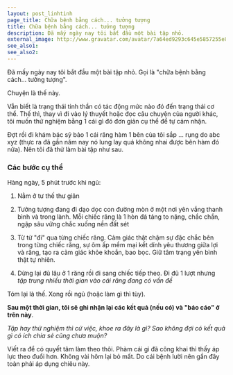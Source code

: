 ```yaml
---
layout: post_linhtinh
page_title: Chữa bệnh bằng cách... tưởng tượng
title: Chữa bệnh bằng cách... tưởng tượng
description: Đã mấy ngày nay tôi bắt đầu một bài tập nhỏ.
external_image: http://www.gravatar.com/avatar/7a64ed9293c645e5857255e8f2320a8d?s=292
see_also1: 
see_also2: 
---
```


Đã mấy ngày nay tôi bắt đầu một bài tập nhỏ. Gọi là "chữa bệnh bằng cách... tưởng tượng".

Chuyện là thế này.

Vẫn biết là trạng thái tinh thần có tác động mức nào đó đến trạng thái cơ thể. Thế thì, thay vì đi vào lý thuyết hoặc đọc câu chuyện của người khác, tôi muốn thử nghiệm bằng 1 cái gì đó đơn giản cụ thể để tự cảm nhận.

Đợt rồi đi khám bác sỹ bảo 1 cái răng hàm 1 bên của tôi sắp ... rụng do abc xyz (thực ra đã gần năm nay nó lung lay quá không nhai được bên hàm đó nữa). Nên tôi đã thử làm bài tập như sau.

### Các bước cụ thể

Hàng ngày, 5 phút trước khi ngủ:

1. Nằm ở tư thế thư giãn

2. Tưởng tượng đang đi dạo dọc con đường mòn ở một nơi yên vắng thanh bình và trong lành. Mỗi chiếc răng là 1 hòn đá tảng to nặng, chắc chắn, ngập sâu vững chắc xuống nền đất sét

3. Từ từ "đi" qua từng chiếc răng. Cảm giác thật chậm sự đặc chắc bên trong từng chiếc răng, sự ôm ấp mềm mại kết dính yêu thương giữa lợi và răng, tạo ra cảm giác khỏe khoắn, bao bọc. Giữ tâm trạng yên bình  thật tự nhiên.

4. Dừng lại đủ lâu ở 1 răng rồi đi sang chiếc tiếp theo. Đi đủ 1 lượt nhưng _tập trung nhiều thời gian vào cái răng đang có vấn đề_

Tóm lại là thế. Xong rồi ngủ (hoặc làm gì thì tùy).

__Sau một thời gian, tôi sẽ ghi nhận lại các kết quả (nếu có) và "báo cáo" ở trên này__.

_Tập hay thử nghiệm thì cứ việc, khoe ra đây là gì? Sao không đợi có kết quả gì có ích chia sẻ cũng chưa muộn?_

Viết ra để có quyết tâm làm theo thôi. Phàm cái gì đã công khai thì thấy áp lực theo đuổi hơn. Không vài hôm lại bỏ mất. Do cái bệnh lười nên gần đây toàn phải áp dụng chiêu này.


